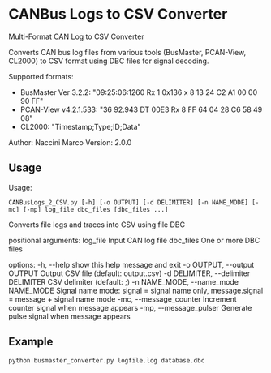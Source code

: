 # CANBus Logs to CSV Converter 

Multi-Format CAN Log to CSV Converter

Converts CAN bus log files from various tools (BusMaster, PCAN-View, CL2000)
to CSV format using DBC files for signal decoding.

Supported formats:
- BusMaster Ver 3.2.2: "09:25:06:1260 Rx 1 0x136 x 8 13 24 C2 A1 00 00 90 FF"
- PCAN-View v4.2.1.533: "36    92.943 DT     00E3 Rx 8  FF 64 04 28 C6 58 49 08"
- CL2000: "Timestamp;Type;ID;Data"

Author: Naccini Marco
Version: 2.0.0


## Usage 

Usage: 

	CANBusLogs_2_CSV.py [-h] [-o OUTPUT] [-d DELIMITER] [-n NAME_MODE] [-mc] [-mp] log_file dbc_files [dbc_files ...]

Converts file logs and traces into CSV using file DBC

positional arguments:
	log_file              Input CAN log file
	dbc_files             One or more DBC files

options:
	-h, --help            show this help message and exit
	-o OUTPUT, --output OUTPUT
						Output CSV file (default: output.csv)
	-d DELIMITER, --delimiter DELIMITER
						CSV delimiter (default: ;)
	-n NAME_MODE, --name_mode NAME_MODE
						Signal name mode: signal = signal name only, message.signal = message + signal name mode
	-mc, --message_counter
						Increment counter signal when message appears
	-mp, --message_pulser
						Generate pulse signal when message appears

## Example  

	python busmaster_converter.py logfile.log database.dbc
